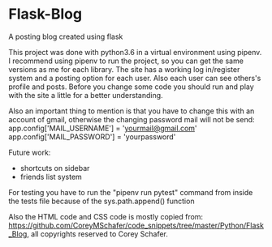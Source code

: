 # Flask-Blog
A posting blog created using flask

This project was done with python3.6 in a virtual environment using pipenv. I recommend using pipenv to run the project,
so you can get the same versions as me for each library.
The site has a working log in/register system and a posting option for each user. Also each user can see others's profile and posts.
Before you change some code you should run and play with the site a little for a better understanding. 

Also an important thing to mention is that you have to change this with an account of gmail, otherwise the changing password mail will
not be send:\
app.config['MAIL_USERNAME'] = 'yourmail@gmail.com'\
app.config['MAIL_PASSWORD'] = 'yourpassword'

Future work:
- shortcuts on sidebar
- friends list system

For testing you have to run the "pipenv run pytest" command  from inside the tests file because of the sys.path.append() function 

Also the HTML code and CSS code is mostly copied from: https://github.com/CoreyMSchafer/code_snippets/tree/master/Python/Flask_Blog, all copyrights reserved to Corey Schafer. 
